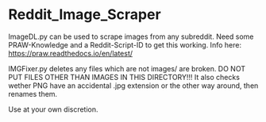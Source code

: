 # Reddit_Image_Scraper

ImageDL.py can be used to scrape images from any subreddit. Need some PRAW-Knowledge and a Reddit-Script-ID to get this working.
Info here: https://praw.readthedocs.io/en/latest/

IMGFixer.py deletes any files which are not images/ are broken. DO NOT PUT FILES OTHER THAN IMAGES IN THIS DIRECTORY!!!
It also checks wether PNG have an accidental .jpg extension or the other way around, then renames them.

Use at your own discretion.
